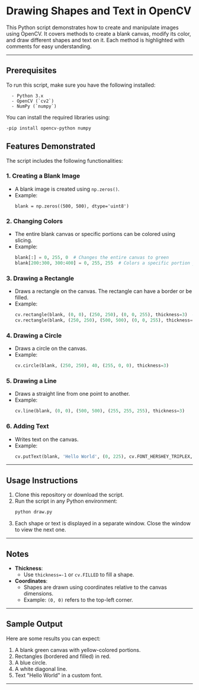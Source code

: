 
# Drawing Shapes and Text in OpenCV

This Python script demonstrates how to create and manipulate images using OpenCV. It covers methods to create a blank canvas, modify its color, and draw different shapes and text on it. Each method is highlighted with comments for easy understanding.

---

## Prerequisites
To run this script, make sure you have the following installed:
```
  - Python 3.x
  - OpenCV (`cv2`)
  - NumPy (`numpy`)
```

You can install the required libraries using:

    -pip install opencv-python numpy



## Features Demonstrated
The script includes the following functionalities:

### 1. **Creating a Blank Image**
- A blank image is created using `np.zeros()`. 
- Example:
  ```
  blank = np.zeros((500, 500), dtype='uint8')
  ```

### 2. **Changing Colors**
- The entire blank canvas or specific portions can be colored using slicing.
- Example:
  ```python
  blank[:] = 0, 255, 0  # Changes the entire canvas to green
  blank[200:300, 300:400] = 0, 255, 255  # Colors a specific portion yellow
  ```

### 3. **Drawing a Rectangle**
- Draws a rectangle on the canvas. The rectangle can have a border or be filled.
- Example:
  ```python
  cv.rectangle(blank, (0, 0), (250, 250), (0, 0, 255), thickness=3)  # Border
  cv.rectangle(blank, (250, 250), (500, 500), (0, 0, 255), thickness=-1)  # Filled
  ```

### 4. **Drawing a Circle**
- Draws a circle on the canvas.
- Example:
  ```python
  cv.circle(blank, (250, 250), 40, (255, 0, 0), thickness=3)
  ```

### 5. **Drawing a Line**
- Draws a straight line from one point to another.
- Example:
  ```python
  cv.line(blank, (0, 0), (500, 500), (255, 255, 255), thickness=3)
  ```

### 6. **Adding Text**
- Writes text on the canvas.
- Example:
  ```python
  cv.putText(blank, 'Hello World', (0, 225), cv.FONT_HERSHEY_TRIPLEX, 1.0, (200, 255, 200), 2)
  ```

---

## Usage Instructions
1. Clone this repository or download the script.
2. Run the script in any Python environment:
   ```bash
   python draw.py
   ```
3. Each shape or text is displayed in a separate window. Close the window to view the next one.

---

## Notes
- **Thickness**:
  - Use `thickness=-1` or `cv.FILLED` to fill a shape.
- **Coordinates**:
  - Shapes are drawn using coordinates relative to the canvas dimensions.
  - Example: `(0, 0)` refers to the top-left corner.

---

## Sample Output
Here are some results you can expect:
1. A blank green canvas with yellow-colored portions.
2. Rectangles (bordered and filled) in red.
3. A blue circle.
4. A white diagonal line.
5. Text "Hello World" in a custom font.

---
